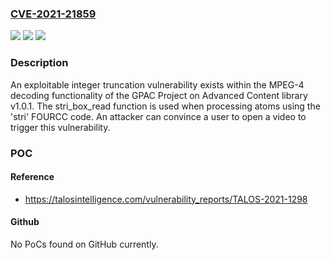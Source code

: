 ### [CVE-2021-21859](https://cve.mitre.org/cgi-bin/cvename.cgi?name=CVE-2021-21859)
![](https://img.shields.io/static/v1?label=Product&message=GPAC%20Project&color=blue)
![](https://img.shields.io/static/v1?label=Version&message=GPAC%20Project%20Advanced%20Content%20commit%20a8a8d412dabcb129e695c3e7d861fcc81f608304%2C%20GPAC%20Project%20Advanced%20Content%20v1.0.1%20&color=brightgreen)
![](https://img.shields.io/static/v1?label=Vulnerability&message=CWE-680%3A%20Integer%20Overflow%20to%20Buffer%20Overflow&color=brightgreen)

### Description

An exploitable integer truncation vulnerability exists within the MPEG-4 decoding functionality of the GPAC Project on Advanced Content library v1.0.1. The stri_box_read function is used when processing atoms using the 'stri' FOURCC code. An attacker can convince a user to open a video to trigger this vulnerability.

### POC

#### Reference
- https://talosintelligence.com/vulnerability_reports/TALOS-2021-1298

#### Github
No PoCs found on GitHub currently.

